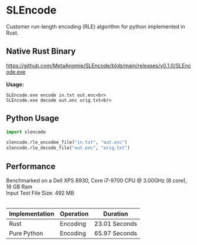 # SLEncode
Customer run-length encoding (RLE) algorithm for python implemented in Rust.

## Native Rust Binary
https://github.com/MetaAnomie/SLEncode/blob/main/releases/v0.1.0/SLEncode.exe<br><br>
<b>Usage:</b>
```
SLEncode.exe encode in.txt out.enc<br>
SLEncode.exe decode out.enc orig.txt<br>
```
## Python Usage

```python
import slencode

slencode.rle_encodee_file("in.txt", "out.enc")
slencode.rle_decode_file("out.enc", "orig.txt")
```

## Performance

Benchmarked on a Dell XPS 8930, Core i7-9700 CPU @ 3.00GHz (8 core), 16 GB Ram<br>
Input Test File Size: 492 MB<br><br>


| Implementation | Operation | Duration | 
| -------------- | --------- | -------- | 
| Rust           | Encoding  | 23.01 Seconds | 
| Pure Python    | Encoding  | 65.97 Seconds | 

